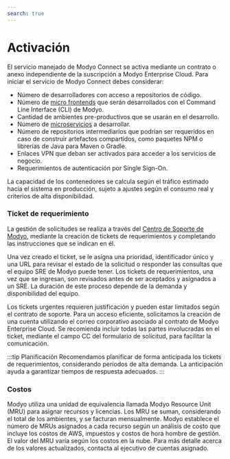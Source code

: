 ```yaml
---
search: true
---
```


# Activación

El servicio manejado de Modyo Connect se activa mediante un contrato o anexo independiente de la suscripción a Modyo Enterprise Cloud. Para iniciar el servicio de Modyo Connect debes considerar:

- Número de desarrolladores con acceso a repositorios de código.
- Número de [micro frontends](/es/architecture/patterns/micro-frontend) que serán desarrollados con el Command Line Interface (CLI) de Modyo.
- Cantidad de ambientes pre-productivos que se usarán en el desarrollo.
- Número de [microservicios](/es/architecture/patterns/microservice) a desarrollar.
- Número de repositorios intermediarios que podrían ser requeridos en caso de construir artefactos compartidos, como paquetes NPM o librerías de Java para Maven o Gradle.
- Enlaces VPN que deban ser activados para acceder a los servicios de negocio.
- Requerimientos de autenticación por Single Sign-On.

La capacidad de los contenedores se calcula según el tráfico estimado hacia el sistema en producción, sujeto a ajustes según el consumo real y criterios de alta disponibilidad.

### Ticket de requerimiento

La gestión de solicitudes se realiza a través del [Centro de Soporte de Modyo](https://support.modyo.com), mediante la creación de tickets de requerimientos y completando las instrucciones que se indican en él.

Una vez creado el ticket, se le asigna una prioridad, identificador único y una URL para revisar el estado de la solicitud o responder las consultas que el equipo SRE de Modyo puede tener.
Los tickets de requerimientos, una vez que se ingresan, son revisados antes de ser aceptados y asignados a un SRE. La duración de este proceso depende de la demanda y disponibilidad del equipo.

Los tickets urgentes requieren justificación y pueden estar limitados según el contrato de soporte.
Para un acceso eficiente, solicitamos la creación de una cuenta utilizando el correo corporativo asociado al contrato de Modyo Enterprise Cloud. Se recomienda incluir todas las partes involucradas en el ticket, mediante el campo CC del formulario de solicitud, para facilitar la comunicación.


:::tip Planificación
Recomendamos planificar de forma anticipada los tickets de requerimientos, considerando períodos de alta demanda. La anticipación ayuda a garantizar tiempos de respuesta adecuados.
:::

### Costos

Modyo utiliza una unidad de equivalencia llamada Modyo Resource Unit (MRU) para asignar recursos y licencias. Los MRU se suman, considerando el total de los ambientes, y se facturan mensualmente. Modyo establece el número de MRUs asignados a cada recurso según un análisis de costo que incluye los costos de AWS, impuestos y costos de hora hombre de gestión. El valor del MRU varía según los costos en la nube. Para más detalle acerca de los valores actualizados, contacta al ejecutivo de cuentas asignado.
